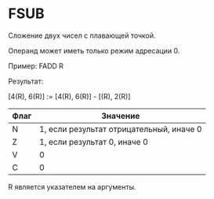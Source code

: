 # FSUB

Сложение двух чисел с плавающей точкой.

Операнд может иметь только режим адресации 0.

Пример: FADD R

Результат:

[4(R), 6(R)] := [4(R), 6(R)] - [(R), 2(R)]

| Флаг | Значение                                 |
|------|------------------------------------------|
| N    | 1, если результат отрицательный, иначе 0 |
| Z    | 1, если результат 0, иначе 0             |
| V    | 0                                        |
| C    | 0                                        |

R является указателем на аргументы.